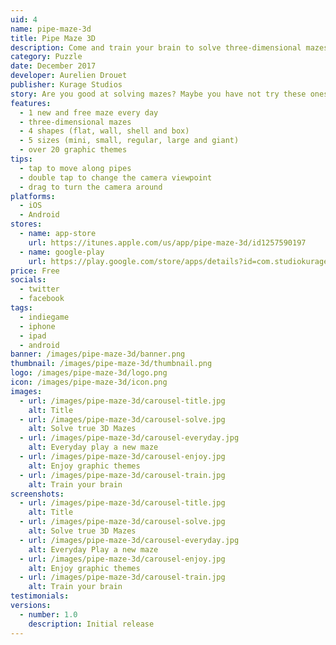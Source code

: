```yaml
---
uid: 4
name: pipe-maze-3d
title: Pipe Maze 3D
description: Come and train your brain to solve three-dimensional mazes with Pipe Maze 3D!
category: Puzzle
date: December 2017
developer: Aurelien Drouet
publisher: Kurage Studios
story: Are you good at solving mazes? Maybe you have not try these ones in 3 dimensions. I mean, really in 3 dimensions! Not that classic flat maze in a 3D world. Check out the screenshots. This is insanely difficult! So far, only artificial intelligence has been able to solve the giant box maze.
features:
  - 1 new and free maze every day
  - three-dimensional mazes
  - 4 shapes (flat, wall, shell and box)
  - 5 sizes (mini, small, regular, large and giant)
  - over 20 graphic themes
tips:
  - tap to move along pipes
  - double tap to change the camera viewpoint
  - drag to turn the camera around
platforms:
  - iOS
  - Android
stores:
  - name: app-store
    url: https://itunes.apple.com/us/app/pipe-maze-3d/id1257590197
  - name: google-play
    url: https://play.google.com/store/apps/details?id=com.studiokurage.maze
price: Free
socials:
  - twitter
  - facebook
tags:
  - indiegame
  - iphone
  - ipad
  - android
banner: /images/pipe-maze-3d/banner.png
thumbnail: /images/pipe-maze-3d/thumbnail.png
logo: /images/pipe-maze-3d/logo.png
icon: /images/pipe-maze-3d/icon.png
images:
  - url: /images/pipe-maze-3d/carousel-title.jpg
    alt: Title
  - url: /images/pipe-maze-3d/carousel-solve.jpg
    alt: Solve true 3D Mazes
  - url: /images/pipe-maze-3d/carousel-everyday.jpg
    alt: Everyday play a new maze
  - url: /images/pipe-maze-3d/carousel-enjoy.jpg
    alt: Enjoy graphic themes
  - url: /images/pipe-maze-3d/carousel-train.jpg
    alt: Train your brain
screenshots:
  - url: /images/pipe-maze-3d/carousel-title.jpg
    alt: Title
  - url: /images/pipe-maze-3d/carousel-solve.jpg
    alt: Solve true 3D Mazes
  - url: /images/pipe-maze-3d/carousel-everyday.jpg
    alt: Everyday Play a new maze
  - url: /images/pipe-maze-3d/carousel-enjoy.jpg
    alt: Enjoy graphic themes
  - url: /images/pipe-maze-3d/carousel-train.jpg
    alt: Train your brain
testimonials:
versions:
  - number: 1.0
    description: Initial release
---
```

